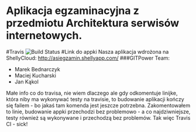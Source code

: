 Aplikacja egzaminacyjna z przedmiotu Architektura serwisów internetowych.
==========
#Travis
<img src="https://travis-ci.org/mbednarczyk/asiegzamin.svg?branch=master" alt="Build Status" />
#Link do appki
Nasza aplikacja wdrożona na ShellyCloud: http://asiegzamin.shellyapp.com/
###GITPower Team: 
- Marek Bednarczyk
- Maciej Kucharski
- Jan Kąkol


Małe info co do travisa, nie wiem dlaczego ale gdy odkomentuje linijke, która niby ma wykonywać testy na travisie, to budowanie aplikacji kończy się failem - bo jakaś tam komenda jest jeszcze potrzebna. Zakomentowałem to linie, budowanie appki przechodzi bez problemowo -  a co najdziwniejsze, testy również są wykonywane i przechodzą bez problemów. 
Tak więc Travis CI - sick!
